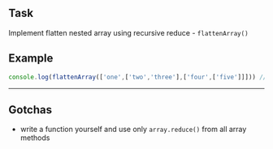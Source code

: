 ## Task

Implement flatten nested array using recursive reduce  - `flattenArray()`

## Example

```js
console.log(flattenArray(['one',['two','three'],['four',['five']]])) // ['one','two','three','four','five']
```

---

## Gotchas

- write a function yourself and use only `array.reduce()` from all array methods


